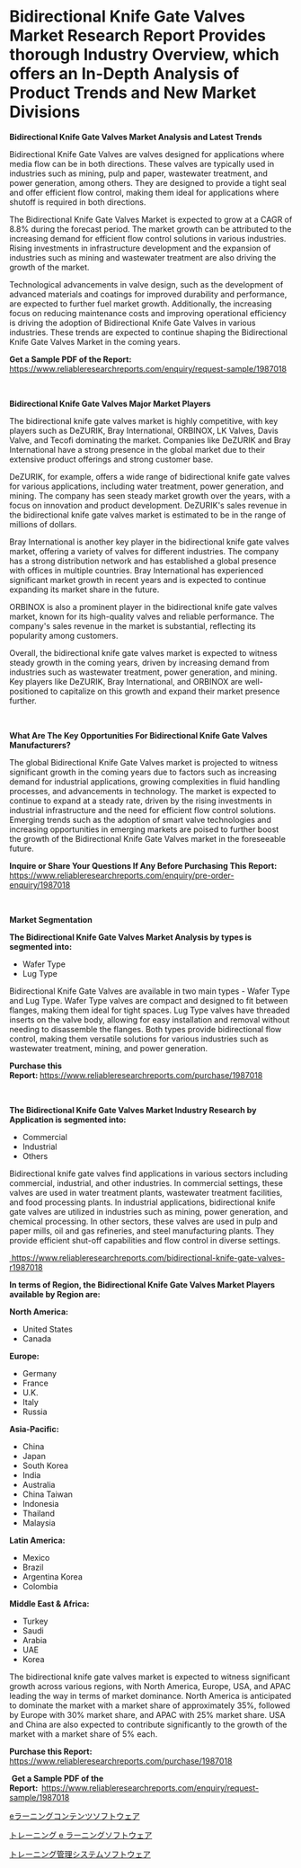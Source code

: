 <p><h1>Bidirectional Knife Gate Valves Market Research Report Provides thorough Industry Overview, which offers an In-Depth Analysis of Product Trends and New Market Divisions</h1></p><p><strong>Bidirectional Knife Gate Valves Market Analysis and Latest Trends</strong></p>
<p><p>Bidirectional Knife Gate Valves are valves designed for applications where media flow can be in both directions. These valves are typically used in industries such as mining, pulp and paper, wastewater treatment, and power generation, among others. They are designed to provide a tight seal and offer efficient flow control, making them ideal for applications where shutoff is required in both directions.</p><p>The Bidirectional Knife Gate Valves Market is expected to grow at a CAGR of 8.8% during the forecast period. The market growth can be attributed to the increasing demand for efficient flow control solutions in various industries. Rising investments in infrastructure development and the expansion of industries such as mining and wastewater treatment are also driving the growth of the market.</p><p>Technological advancements in valve design, such as the development of advanced materials and coatings for improved durability and performance, are expected to further fuel market growth. Additionally, the increasing focus on reducing maintenance costs and improving operational efficiency is driving the adoption of Bidirectional Knife Gate Valves in various industries. These trends are expected to continue shaping the Bidirectional Knife Gate Valves Market in the coming years.</p></p>
<p><strong>Get a Sample PDF of the Report:&nbsp;</strong> <a href="https://www.reliableresearchreports.com/enquiry/request-sample/1987018">https://www.reliableresearchreports.com/enquiry/request-sample/1987018</a></p>
<p>&nbsp;</p>
<p><strong>Bidirectional Knife Gate Valves Major Market Players</strong></p>
<p><p>The bidirectional knife gate valves market is highly competitive, with key players such as DeZURIK, Bray International, ORBINOX, LK Valves, Davis Valve, and Tecofi dominating the market. Companies like DeZURIK and Bray International have a strong presence in the global market due to their extensive product offerings and strong customer base.</p><p>DeZURIK, for example, offers a wide range of bidirectional knife gate valves for various applications, including water treatment, power generation, and mining. The company has seen steady market growth over the years, with a focus on innovation and product development. DeZURIK's sales revenue in the bidirectional knife gate valves market is estimated to be in the range of millions of dollars.</p><p>Bray International is another key player in the bidirectional knife gate valves market, offering a variety of valves for different industries. The company has a strong distribution network and has established a global presence with offices in multiple countries. Bray International has experienced significant market growth in recent years and is expected to continue expanding its market share in the future.</p><p>ORBINOX is also a prominent player in the bidirectional knife gate valves market, known for its high-quality valves and reliable performance. The company's sales revenue in the market is substantial, reflecting its popularity among customers.</p><p>Overall, the bidirectional knife gate valves market is expected to witness steady growth in the coming years, driven by increasing demand from industries such as wastewater treatment, power generation, and mining. Key players like DeZURIK, Bray International, and ORBINOX are well-positioned to capitalize on this growth and expand their market presence further.</p></p>
<p>&nbsp;</p>
<p><strong>What Are The Key Opportunities For Bidirectional Knife Gate Valves Manufacturers?</strong></p>
<p><p>The global Bidirectional Knife Gate Valves market is projected to witness significant growth in the coming years due to factors such as increasing demand for industrial applications, growing complexities in fluid handling processes, and advancements in technology. The market is expected to continue to expand at a steady rate, driven by the rising investments in industrial infrastructure and the need for efficient flow control solutions. Emerging trends such as the adoption of smart valve technologies and increasing opportunities in emerging markets are poised to further boost the growth of the Bidirectional Knife Gate Valves market in the foreseeable future.</p></p>
<p><strong>Inquire or Share Your Questions If Any Before Purchasing This Report:</strong> <a href="https://www.reliableresearchreports.com/enquiry/pre-order-enquiry/1987018">https://www.reliableresearchreports.com/enquiry/pre-order-enquiry/1987018</a></p>
<p>&nbsp;</p>
<p><strong>Market Segmentation</strong></p>
<p><strong>The Bidirectional Knife Gate Valves Market Analysis by types is segmented into:</strong></p>
<p><ul><li>Wafer Type</li><li>Lug Type</li></ul></p>
<p><p>Bidirectional Knife Gate Valves are available in two main types - Wafer Type and Lug Type. Wafer Type valves are compact and designed to fit between flanges, making them ideal for tight spaces. Lug Type valves have threaded inserts on the valve body, allowing for easy installation and removal without needing to disassemble the flanges. Both types provide bidirectional flow control, making them versatile solutions for various industries such as wastewater treatment, mining, and power generation.</p></p>
<p><strong>Purchase this Report:&nbsp;</strong><a href="https://www.reliableresearchreports.com/purchase/1987018">https://www.reliableresearchreports.com/purchase/1987018</a></p>
<p>&nbsp;</p>
<p><strong>The Bidirectional Knife Gate Valves Market Industry Research by Application is segmented into:</strong></p>
<p><ul><li>Commercial</li><li>Industrial</li><li>Others</li></ul></p>
<p><p>Bidirectional knife gate valves find applications in various sectors including commercial, industrial, and other industries. In commercial settings, these valves are used in water treatment plants, wastewater treatment facilities, and food processing plants. In industrial applications, bidirectional knife gate valves are utilized in industries such as mining, power generation, and chemical processing. In other sectors, these valves are used in pulp and paper mills, oil and gas refineries, and steel manufacturing plants. They provide efficient shut-off capabilities and flow control in diverse settings.</p></p>
<p><a href="https://www.reliableresearchreports.com/bidirectional-knife-gate-valves-r1987018">&nbsp;https://www.reliableresearchreports.com/bidirectional-knife-gate-valves-r1987018</a></p>
<p><strong>In terms of Region, the Bidirectional Knife Gate Valves Market Players available by Region are:</strong></p>
<p>
    <p> <strong> North America: </strong>
        <ul>
            <li>United States</li>
            <li>Canada</li>
        </ul>
        </p> 
    <p> <strong> Europe: </strong>
        <ul>
            <li>Germany</li>
            <li>France</li>
            <li>U.K.</li>
            <li>Italy</li>
            <li>Russia</li>
        </ul>
        </p> 
    <p> <strong> Asia-Pacific: </strong>
        <ul>
            <li>China</li>
            <li>Japan</li>
            <li>South Korea</li>
            <li>India</li>
            <li>Australia</li>
            <li>China Taiwan</li>
            <li>Indonesia</li>
            <li>Thailand</li>
            <li>Malaysia</li>
        </ul>
        </p> 
    <p> <strong> Latin America: </strong>
        <ul>
            <li>Mexico</li>
            <li>Brazil</li>
            <li>Argentina Korea</li>
            <li>Colombia</li>
        </ul>
        </p> 
    <p> <strong> Middle East & Africa: </strong>
        <ul>
            <li>Turkey</li>
            <li>Saudi</li>
            <li>Arabia</li>
            <li>UAE</li>
            <li>Korea</li>
        </ul>
    </p>
    </p>
<p><p>The bidirectional knife gate valves market is expected to witness significant growth across various regions, with North America, Europe, USA, and APAC leading the way in terms of market dominance. North America is anticipated to dominate the market with a market share of approximately 35%, followed by Europe with 30% market share, and APAC with 25% market share. USA and China are also expected to contribute significantly to the growth of the market with a market share of 5% each.</p></p>
<p><strong>Purchase this Report: </strong><a href="https://www.reliableresearchreports.com/purchase/1987018">https://www.reliableresearchreports.com/purchase/1987018</a></p>
<p>&nbsp;<strong>Get a Sample PDF of the Report:&nbsp;&nbsp;</strong><a href="https://www.reliableresearchreports.com/enquiry/request-sample/1987018">https://www.reliableresearchreports.com/enquiry/request-sample/1987018</a></p>
<p><strong></strong></p>
<p><p><a href="https://github.com/ihabdkwlxs948/Market-Research-Report-List-1/blob/main/176450645100.md">eラーニングコンテンツソフトウェア</a></p><p><a href="https://github.com/VinceMarvin1/Market-Research-Report-List-1/blob/main/969116845099.md">トレーニング e ラーニングソフトウェア</a></p><p><a href="https://github.com/dadanedu33/Market-Research-Report-List-1/blob/main/227701345101.md">トレーニング管理システムソフトウェア</a></p></p>